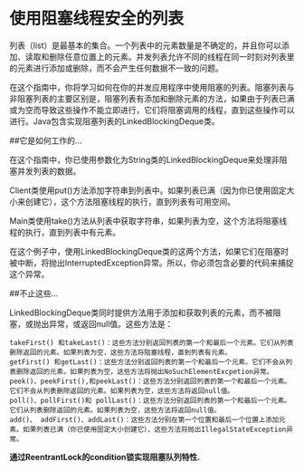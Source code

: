 使用阻塞线程安全的列表
==

列表（list）是最基本的集合。一个列表中的元素数量是不确定的，并且你可以添加、读取和删除任意位置上的元素。并发列表允许不同的线程在同一时刻对列表里的元素进行添加或删除，而不会产生任何数据不一致的问题。

在这个指南中，你将学习如何在你的并发应用程序中使用阻塞的列表。阻塞列表与非阻塞列表的主要区别是，阻塞列表有添加和删除元素的方法，如果由于列表已满或为空而导致这些操作不能立即进行，它们将阻塞调用的线程，直到这些操作可以进行。Java包含实现阻塞列表的LinkedBlockingDeque类。

##它是如何工作的…

在这个指南中，你已使用参数化为String类的LinkedBlockingDeque来处理非阻塞并发列表的数据。

Client类使用put()方法添加字符串到列表中。如果列表已满（因为你已使用固定大小来创建它），这个方法阻塞线程的执行，直到列表有可用空间。

Main类使用take()方法从列表中获取字符串，如果列表为空，这个方法将阻塞线程的执行，直到列表中有元素。

在这个例子中，使用LinkedBlockingDeque类的这两个方法，如果它们在阻塞时被中断，将抛出InterruptedException异常。所以，你必须包含必要的代码来捕捉这个异常。

##不止这些…

LinkedBlockingDeque类同时提供方法用于添加和获取列表的元素，而不被阻塞，或抛出异常，或返回null值。这些方法是：

    takeFirst() 和takeLast()：这些方法分别返回列表的第一个和最后一个元素。它们从列表删除返回的元素。如果列表为空，这些方法将阻塞线程，直到列表有元素。
    getFirst() 和getLast()：这些方法分别返回列表的第一个和最后一个元素。它们不会从列表删除返回的元素。如果列表为空，这些方法将抛出NoSuchElementExcpetion异常。
    peek()、peekFirst(),和peekLast()：这些方法分别返回列表的第一个和最后一个元素。它们不会从列表删除返回的元素。如果列表为空，这些方法将返回null值。
    poll()、pollFirst()和 pollLast()：这些方法分别返回列表的第一个和最后一个元素。它们从列表删除返回的元素。如果列表为空，这些方法将返回null值。
    add()、 addFirst()、addLast()：这些方法分别在第一个位置和最后一个位置上添加元素。如果列表已满（你已使用固定大小创建它），这些方法将抛出IllegalStateException异常。
    
    
    
**通过ReentrantLock的condition锁实现阻塞队列特性.**